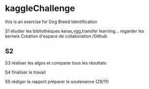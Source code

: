 # kaggleChallenge
this is an exercise for Dog Breed Identification

S1
étudier les bibliothèques keras,vgg,transfer learning...
regarder les kernels
Création d'espace de collaboration /Github

S2
----------

S3
réaliser les algos et comparer tous les résultats 

S4
finaliser le travail 

S5
rédiger le rapport
préparer le soutenance (29/11) 
